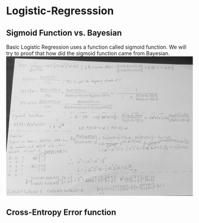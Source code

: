 # Logistic-Regresssion
## Sigmoid Function vs. Bayesian
Basic Logistic Regression uses a function called sigmoid function. 
We will try to proof that how did the sigmoid function came from Bayesian. 
![image](https://github.com/alexyin2/Logistic-Regresssion_Python_Not_Using_Sklearn/blob/master/Image/Proof_LR_Bayesian.png)

## Cross-Entropy Error function
